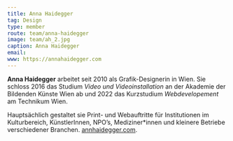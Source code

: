 ```yaml
---
title: Anna Haidegger
tag: Design
type: member
route: team/anna-haidegger
image: team/ah_2.jpg
caption: Anna Haidegger  
email:
www: https://annahaidegger.com
---
```


**Anna Haidegger** arbeitet seit 2010 als Grafik-Designerin in Wien. Sie schloss 2016 das Studium _Video und Videoinstallation_ an der Akademie der Bildenden Künste Wien ab und 2022 das Kurzstudium _Webdevelopement_ am Technikum Wien.

<!-- more -->

Hauptsächlich gestaltet sie Print- und Webauftritte für Institutionen im Kulturbereich, KünstlerInnen, NPO’s, Mediziner*innen und kleinere Betriebe verschiedener Branchen. [annhaidegger.com](https://annahaidegger.com).
